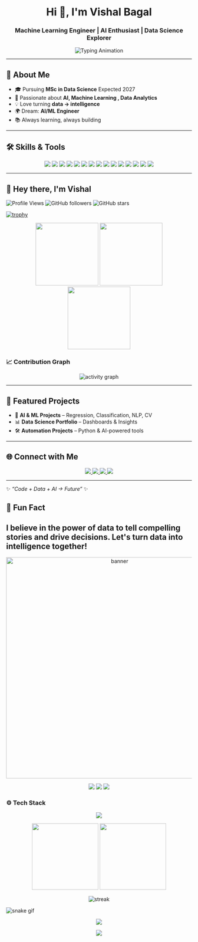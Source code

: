 <!-- Header Banner -->
<h1 align="center">Hi 👋, I'm Vishal Bagal</h1>
<h3 align="center">Machine Learning Engineer | AI Enthusiast | Data Science Explorer</h3>

<p align="center">
  <img src="https://readme-typing-svg.demolab.com?font=Fira+Code&pause=1000&color=FF5733&center=true&vCenter=true&width=435&lines=AI+Engineer+in+progress;ML+System+Designer;Full+Stack+Data+Science+Developer" alt="Typing Animation" />
</p>

---

## 🚀 About Me
- 🎓 Pursuing **MSc in Data Science** Expected 2027  
- 🤖 Passionate about **AI, Machine Learning , Data Analytics**  
- 💡 Love turning **data → intelligence**  
- 🌍 Dream: **AI/ML Engineer**  
- 📚 Always learning, always building  

---


## 🛠️ Skills & Tools  
<p align="center">
  <a href="https://www.python.org/" target="_blank"><img src="https://skillicons.dev/icons?i=python" /></a>
  <a href="https://pytorch.org/" target="_blank"><img src="https://skillicons.dev/icons?i=pytorch" /></a>
  <a href="https://www.tensorflow.org/" target="_blank"><img src="https://skillicons.dev/icons?i=tensorflow" /></a>
  <a href="https://scikit-learn.org/" target="_blank"><img src="https://skillicons.dev/icons?i=sklearn" /></a>
  <a href="https://numpy.org/" target="_blank"><img src="https://skillicons.dev/icons?i=numpy" /></a>
  <a href="https://pandas.pydata.org/" target="_blank"><img src="https://skillicons.dev/icons?i=pandas" /></a>
  <a href="https://matplotlib.org/" target="_blank"><img src="https://skillicons.dev/icons?i=matplotlib" /></a>
  <a href="https://seaborn.pydata.org/" target="_blank"><img src="https://skillicons.dev/icons?i=seaborn" /></a>
  <a href="https://jupyter.org/" target="_blank"><img src="https://skillicons.dev/icons?i=jupyter" /></a>
  <a href="https://code.visualstudio.com/" target="_blank"><img src="https://skillicons.dev/icons?i=vscode" /></a>
  <a href="https://www.jetbrains.com/pycharm/" target="_blank"><img src="https://skillicons.dev/icons?i=pycharm" /></a>
  <a href="https://git-scm.com/" target="_blank"><img src="https://skillicons.dev/icons?i=git" /></a>
  <a href="https://github.com/" target="_blank"><img src="https://skillicons.dev/icons?i=github" /></a>
  <a href="https://www.mysql.com/" target="_blank"><img src="https://skillicons.dev/icons?i=mysql" /></a>
  <a href="https://www.microsoft.com/en-us/microsoft-365/excel" target="_blank"><img src="https://skillicons.dev/icons?i=excel" /></a>
</p>




---



## 👋 Hey there, I'm Vishal  
![Profile Views](https://komarev.com/ghpvc/?username=VB9464&color=blue)
![GitHub followers](https://img.shields.io/github/followers/VB9464?label=Follow&style=social)
![GitHub stars](https://img.shields.io/github/stars/VB9464?affiliations=OWNER%2CCOLLABORATOR&style=social)
<!--START_SECTION:activity-->
 
 [![trophy](https://github-profile-trophy.vercel.app/?username=VB9464&theme=radical)](https://github.com/ryo-ma/github-profile-trophy)
 
 <p align="center">
  <img src="https://github-readme-stats.vercel.app/api?username=VB9464&show_icons=true&theme=tokyonight&count_private=true" height="170"/>
  <img src="https://streak-stats.demolab.com?user=VB9464&theme=tokyonight" height="170"/>
  <img src="https://github-readme-stats.vercel.app/api/top-langs/?username=VB9464&layout=donut&theme=radical" height="170"/>
</p>


### 📈 Contribution Graph
 <p align="center">
  <img src="https://github-readme-activity-graph.vercel.app/graph?username=VB9464&theme=tokyo-night" alt="activity graph"/>
</p>
  

<!--END_SECTION:activity-->
---



## 🌟 Featured Projects
- 🤖 **AI & ML Projects** – Regression, Classification, NLP, CV  
- 📊 **Data Science Portfolio** – Dashboards & Insights  
- 🛠️ **Automation Projects** – Python & AI-powered tools  

---

## 🌐 Connect with Me
<p align="center">
  <a href="https://www.linkedin.com/in/bv9464" target="_blank">
    <img src="https://img.shields.io/badge/LinkedIn-0A66C2?style=for-the-badge&logo=linkedin&logoColor=white"/>
  </a>
  <a href="mailto:bagal9464@gmail.com" target="_blank">
    <img src="https://img.shields.io/badge/Gmail-D14836?style=for-the-badge&logo=gmail&logoColor=white"/>
  </a>
  <a href="https://github.com/VB9464" target="_blank">
    <img src="https://img.shields.io/badge/GitHub-181717?style=for-the-badge&logo=github&logoColor=white"/>
  </a>
  <a href="https://vb9464.github.io/" target="_blank">
    <img src="https://img.shields.io/badge/Portfolio-FF5722?style=for-the-badge&logo=About.me&logoColor=white"/>
  </a>
</p>


---
✨ _“Code + Data + AI → Future”_ ✨
## 💬 Fun Fact

I believe in the power of data to tell compelling stories and drive decisions. Let's turn data into intelligence together!
---




<p align="center">
  <img src="https://i.imgur.com/A5Hq4WQ.gif" width="600" alt="banner"/>
</p>


<p align="center">
  <a href="https://linkedin.com/in/vishal-bagal"><img src="https://img.shields.io/badge/-LinkedIn-blue?style=flat-square&logo=linkedin"></a>
  <a href="mailto:vishal@example.com"><img src="https://img.shields.io/badge/-Email-red?style=flat-square&logo=gmail&logoColor=white"></a>
  <a href="https://twitter.com/yourhandle"><img src="https://img.shields.io/badge/-Twitter-blue?style=flat-square&logo=twitter"></a>
</p>


### ⚙️ Tech Stack
<p align="center">
  <img src="https://skillicons.dev/icons?i=python,tensorflow,pytorch,sklearn,react,nodejs,flutter,mysql,git,github" />
</p>

<p align="center">
  <img src="https://github-readme-stats.vercel.app/api?username=VB9464&show_icons=true&theme=tokyonight" height="180"/>
  <img src="https://github-readme-stats.vercel.app/api/top-langs/?username=VB9464&layout=compact&theme=tokyonight" height="180"/>
</p>


<p align="center">
  <img src="https://streak-stats.demolab.com?user=VB9464&theme=tokyonight" alt="streak"/>
</p>




![snake gif](https://github.com/VB9464/VB9464/blob/output/github-contribution-grid-snake.svg)


<p align="center">
  <img src="https://github-profile-trophy.vercel.app/?username=VB9464&theme=radical&margin-w=15&margin-h=15&no-frame=true&row=1" />
</p>


<p align="center">
  <img src="https://capsule-render.vercel.app/api?type=waving&color=gradient&height=80&section=footer"/>
</p>


